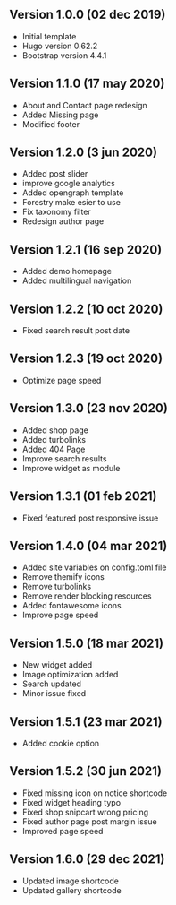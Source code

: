 ## Version 1.0.0 (02 dec 2019)

- Initial template
- Hugo version 0.62.2
- Bootstrap version 4.4.1

## Version 1.1.0 (17 may 2020)

- About and Contact page redesign
- Added Missing page
- Modified footer

## Version 1.2.0 (3 jun 2020)

- Added post slider
- improve google analytics
- Added opengraph template
- Forestry make esier to use
- Fix taxonomy filter
- Redesign author page

## Version 1.2.1 (16 sep 2020)

- Added demo homepage
- Added multilingual navigation

## Version 1.2.2 (10 oct 2020)

- Fixed search result post date

## Version 1.2.3 (19 oct 2020)

- Optimize page speed

## Version 1.3.0 (23 nov 2020)

- Added shop page
- Added turbolinks
- Added 404 Page
- Improve search results
- Improve widget as module

## Version 1.3.1 (01 feb 2021)

- Fixed featured post responsive issue

## Version 1.4.0 (04 mar 2021)

- Added site variables on config.toml file
- Remove themify icons
- Remove turbolinks
- Remove render blocking resources
- Added fontawesome icons
- Improve page speed

## Version 1.5.0 (18 mar 2021)

- New widget added
- Image optimization added
- Search updated
- Minor issue fixed

## Version 1.5.1 (23 mar 2021)

- Added cookie option

## Version 1.5.2 (30 jun 2021)

- Fixed missing icon on notice shortcode
- Fixed widget heading typo
- Fixed shop snipcart wrong pricing
- Fixed author page post margin issue
- Improved page speed

## Version 1.6.0 (29 dec 2021)

- Updated image shortcode
- Updated gallery shortcode
